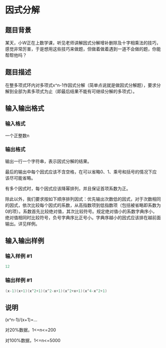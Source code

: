 # 因式分解

## 题目背景

某天，小W正在上数学课，听见老师讲解因式分解增补删除及十字相乘法的技巧，感觉非常厉害，于是想用这些技巧来做题，但做着做着遇到一道不会做的题，你能帮帮他吗？

## 题目描述

在整多项式环内对多项式x^n-1作因式分解（简单点说就是做因式分解题），要求分解到全部为素多项式为止（即最后结果不能有可继续分解的多项式）。

## 输入输出格式

### 输入格式

一个正整数n

### 输出格式

输出一行一个字符串，表示因式分解的结果。

最后的输出中每个因式应该不含空格，在可以省略0、1、乘号和括号的情况下应该尽可能省略。

有多个因式时，每个因式应该降幂排列，并且保证首项系数为正。

除此以外，我们要求按如下顺序排列因式：优先输出次数低的因式，对于次数相同的因式，依次比较每个因式的系数，从高指数项到低指数项（包括被省略即系数为0的项）。系数首先比较绝对值，其次比较符号。规定绝对值小的系数字典序小，绝对值相同时比较符号，负号字典序比正号小。字典序越小的因式应该排在越前面输出。详见样例。

## 输入输出样例

### 输入样例 #1

```cpp
12
```


### 输出样例 #1

```cpp
(x-1)(x+1)(x^2+1)(x^2-x+1)(x^2+x+1)(x^4-x^2+1)
```


## 说明

(x^n-1)/(x+1)=...

对20%数据，1<=n<=200

对100%数据，1<=n<=5000

